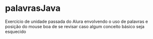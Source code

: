 # palavrasJava
Exercício de unidade passada do Alura envolvendo o uso de palavras e posição do mouse boa de se revisar caso algum conceito básico seja esquecido
